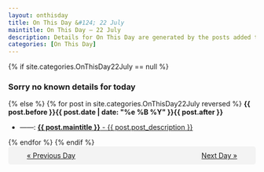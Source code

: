 ```yaml
---
layout: onthisday
title: On This Day &#124; 22 July
maintitle: On This Day — 22 July
description: Details for On This Day are generated by the posts added to the website so the content is subject to changes/updates over time.
categories: [On This Day]
---
```


{% if site.categories.OnThisDay22July == null %}
<h3>Sorry no known details for today</h3>
{% else %}
{% for post in site.categories.OnThisDay22July reversed %}
<strong>{{ post.before }}{{ post.date | date: "%e %B %Y" }}{{ post.after }}</strong>
<ul>
<li> ——: <a class="{{ post.class }}" href="{{ post.url }}"><strong>{{ post.maintitle }}</strong> - {{ post.post_description }}</a></li>
</ul>
{% endfor %}
{% endif %}

<div style="background-color: #f3f3f3; padding: 10px; border-radius: 5px; text-align: center; display: flex; justify-content: space-evenly;">
<a href="/onthisday/07/07-21">« Previous Day</a>
<span style="visibility:hidden;">[ Visit Leap Year February 29 ]</span>
<a href="/onthisday/07/07-23">Next Day »</a>
</div>
